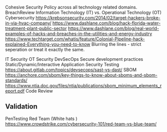 
Cohesive Security Policy across all technology related domains. 
BreachReview
Information Technology (IT) vs. Operational Technology (OT) Cybersecurity
https://krebsonsecurity.com/2014/02/target-hackers-broke-in-via-hvac-company/
https://www.dashlane.com/blog/hack-florida-water-treatment-plant-public-sector
https://www.dashlane.com/blog/real-world-examples-of-hacks-and-breaches-in-the-utilities-and-energy-industry
https://www.techtarget.com/whatis/feature/Colonial-Pipeline-hack-explained-Everything-you-need-to-know
Blurring the lines - strict seperation or treat it exactly the same.

IT Security
OT Security
DevSecOps
    Secure development practices
    Static/Dynamic/Interactive Application Security Testing 
        https://about.gitlab.com/topics/devsecops/sast-vs-dast/
    SBOM
        https://anchore.com/sbom/key-things-to-know-about-sboms-and-sbom-standards/
        https://www.ntia.doc.gov/files/ntia/publications/sbom_minimum_elements_report.pdf
    Code Review


## Validation
PenTesting
Red Team (White hats )
https://www.crowdstrike.com/cybersecurity-101/red-team-vs-blue-team/
